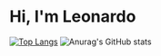 # Hi, I'm Leonardo
[![Top Langs](https://github-readme-stats.vercel.app/api/top-langs/?username=leonascim21)](https://github.com/leonascim21)
![Anurag's GitHub stats](https://github-readme-stats.vercel.app/api?username=leonascim21&show_icons=true)

